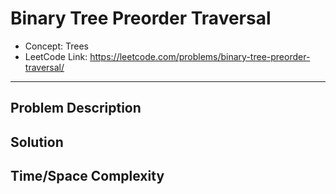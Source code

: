 # Binary Tree Preorder Traversal

- Concept: Trees
- LeetCode Link: https://leetcode.com/problems/binary-tree-preorder-traversal/

---

## Problem Description

## Solution

## Time/Space Complexity

